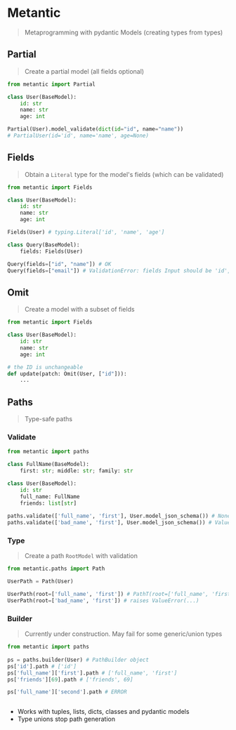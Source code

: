 # Metantic

> Metaprogramming with pydantic Models (creating types from types)

## Partial

> Create a partial model (all fields optional)

```python
from metantic import Partial

class User(BaseModel):
    id: str
    name: str
    age: int

Partial(User).model_validate(dict(id="id", name="name"))
# PartialUser(id='id', name='name', age=None)
```

## Fields

> Obtain a `Literal` type for the model's fields (which can be validated)

```python
from metantic import Fields

class User(BaseModel):
    id: str
    name: str
    age: int

Fields(User) # typing.Literal['id', 'name', 'age']

class Query(BaseModel):
    fields: Fields(User)

Query(fields=["id", "name"]) # OK
Query(fields=["email"]) # ValidationError: fields Input should be 'id', 'name' or 'age' [...]
```

## Omit

> Create a model with a subset of fields

```python
from metantic import Fields

class User(BaseModel):
    id: str
    name: str
    age: int

# the ID is unchangeable
def update(patch: Omit(User, ["id"])):
    ...
```

## Paths

> Type-safe paths

### Validate

```python
from metantic import paths

class FullName(BaseModel):
    first: str; middle: str; family: str

class User(BaseModel):
    id: str
    full_name: FullName
    friends: list[str]
    
paths.validate(['full_name', 'first'], User.model_json_schema()) # None
paths.validate(['bad_name', 'first'], User.model_json_schema()) # ValueError("Key 'bad_name' doesn't exist in ['id', 'full_name', 'friends'])"
```

### Type

> Create a path `RootModel` with validation
>

```python
from metantic.paths import Path

UserPath = Path(User)

UserPath(root=['full_name', 'first']) # PathT(root=['full_name', 'first'])
UserPath(root=['bad_name', 'first']) # raises ValueError(...)

```

### Builder

> Currently under construction. May fail for some generic/union types

```python
from metantic import paths
    
ps = paths.builder(User) # PathBuilder object
ps['id'].path # ['id']
ps['full_name']['first'].path # ['full_name', 'first']
ps['friends'][69].path # ['friends', 69]

ps['full_name']['second'].path # ERROR



```

- Works with tuples, lists, dicts, classes and pydantic models
- Type unions stop path generation